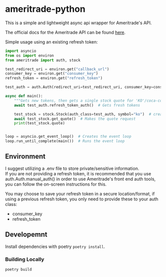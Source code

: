 # ameritrade-python
This is a simple and lightweight async api wrapper for Ameritrade's API.

The official docs for the Ameritrade API can be found [here](https://developer.tdameritrade.com/apis).

Simple usage using an existing refresh token:
```python
import asyncio
from os import environ
from ameritrade import auth, stock

test_redirect_uri = environ.get("callback_url")
consumer_key = environ.get("consumer_key")
refresh_token = environ.get("refresh_token")

test_auth = auth.Auth(redirect_uri=test_redirect_uri, consumer_key=consumer_key, refresh_token=refresh_token)

async def main():
    """Gets new tokens, then gets a single stock quote for 'KO'/coca-cola."""
    await test_auth.refresh_token_auth()  # Gets fresh tokens

    test_stock = stock.Stock(auth_class=test_auth, symbol="ko")  # creates stock object for KO
    await test_stock.get_quote()  # Makes the quote request
    print(test_stock.quote)


loop = asyncio.get_event_loop()  # Creates the event loop
loop.run_until_complete(main())  # Runs the event loop
```

## Environment
I suggest utilizing a .env file to store private/sensitive information.  
If you are not providing a refresh token, it is recommended that you use auth.Auth.manual_auth() in order to use
Ameritrade's front end auth tools, you can follow the on-screen instructions for this.

You may choose to save your refresh token in a secure location/format, if using a previous refresh token, you only
need to provide these to your auth class:
- consumer_key
- refresh_token

## Developemnt
Install dependencies with poetry `poetry install`.  

### Building Locally
`poetry build`
